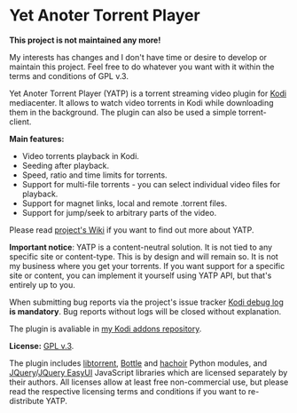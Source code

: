 # Yet Anoter Torrent Player

**This project is not maintained any more!**

My interests has changes and I don't have time or desire to develop or maintain this project.
Feel free to do whatever you want with it within the terms and conditions of GPL v.3.

Yet Anoter Torrent Player (YATP) is a torrent streaming video plugin for [Kodi](http://kodi.tv) mediacenter.
It allows to watch video torrents in Kodi while downloading them in the background.
The plugin can also be used a simple torrent-client.

**Main features:**

- Video torrents playback in Kodi.
- Seeding after playback.
- Speed, ratio and time limits for torrents.
- Support for multi-file torrents - you can select individual video files for playback.
- Support for magnet links, local and remote .torrent files.
- Support for jump/seek to arbitrary parts of the video.

Please read [project's Wiki](https://github.com/romanvm/kodi.yatp/wiki) if you want to find out more about YATP.

**Important notice**: YATP is a content-neutral solution. It is not tied to any specific site or content-type.
This is by design and will remain so. It is not my business where you get your torrents. If you want support
for a specific site or content, you can implement it yourself using YATP API, but that's entirely up to you.

When submitting bug reports via the project's issue tracker [Kodi debug log](http://kodi.wiki/view/Log_file/Easy)
**is mandatory**. Bug reports without logs will be closed without explanation.

The plugin is avaliable in [my Kodi addons repository](https://romanvm.github.io/kodi_repo/repo/repository.romanvm/repository.romanvm-2.0.0.zip).

**License:** [GPL v.3](http://www.gnu.org/licenses/gpl-3.0.en.html).

The plugin includes [libtorrent](http://libtorrent.org), [Bottle](http://bottlepy.org/docs/dev/index.html)
and [hachoir](http://hachoir3.readthedocs.org) Python modules,
and [JQuery](https://jquery.com)/[JQuery EasyUI](http://www.jeasyui.com) JavaScript libraries
which are licensed separately by their authors. All licenses allow at least free non-commercial use,
but please read the respective licensing terms and conditions if you want to re-distribute YATP.
